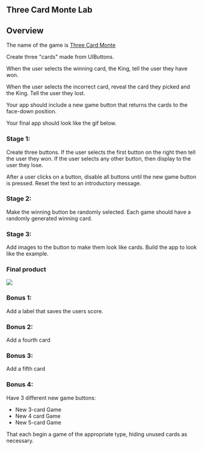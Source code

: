 ## Three Card Monte Lab


## Overview

The name of the game is [Three Card Monte](https://en.wikipedia.org/wiki/Three-card_Monte)


Create three "cards" made from UIButtons. 

When the user selects the winning card, the King, tell the user they have won. 

When the user selects the incorrect card, reveal the card they picked and the King. Tell the user they lost.  


Your app should include a new game button that returns the cards to the face-down position. 

Your final app should look like the gif below. 


### Stage 1: 

Create three buttons. If the user selects the first button on the right then tell the user they won. If the user selects any other button, then display to the user they lose. 

After a user clicks on a button, disable all buttons until the new game button is pressed. Reset the text to an introductory message.

### Stage 2: 

Make the winning button be randomly selected.  Each game should have a randomly generated winning card.

### Stage 3: 

Add images to the button to make them look like cards.  Build the app to look like the example.


### Final product

![](https://media.giphy.com/media/l378eqDtQVUCawcTu/giphy.gif)

### Bonus 1: 

Add a label that saves the users score. 

### Bonus 2:

Add a fourth card

### Bonus 3:

Add a fifth card

### Bonus 4:

Have 3 different new game buttons:

- New 3-card Game
- New 4 card Game
- New 5-card Game

That each begin a game of the appropriate type, hiding unused cards as necessary.

